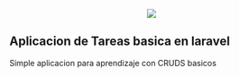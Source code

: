 <p align="center"><img src="https://laravel.com/assets/img/components/logo-laravel.svg"></p>



## Aplicacion de Tareas basica en laravel

Simple aplicacion para aprendizaje con CRUDS basicos